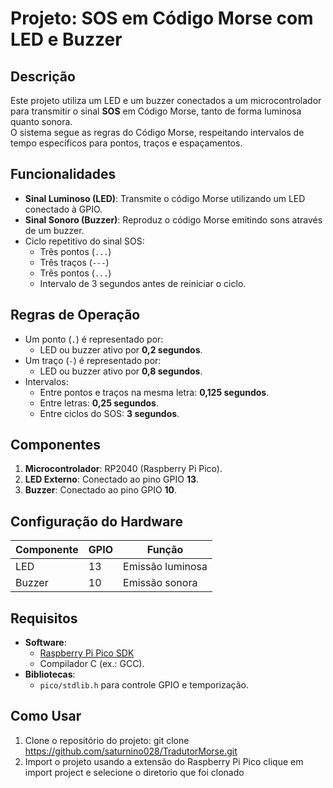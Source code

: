 # Projeto: SOS em Código Morse com LED e Buzzer

## Descrição
Este projeto utiliza um LED e um buzzer conectados a um microcontrolador para transmitir o sinal **SOS** em Código Morse, tanto de forma luminosa quanto sonora.  
O sistema segue as regras do Código Morse, respeitando intervalos de tempo específicos para pontos, traços e espaçamentos.

## Funcionalidades
- **Sinal Luminoso (LED)**: Transmite o código Morse utilizando um LED conectado à GPIO.
- **Sinal Sonoro (Buzzer)**: Reproduz o código Morse emitindo sons através de um buzzer.
- Ciclo repetitivo do sinal SOS:
  - Três pontos (`...`)
  - Três traços (`---`)
  - Três pontos (`...`)
  - Intervalo de 3 segundos antes de reiniciar o ciclo.

## Regras de Operação
- Um ponto (`.`) é representado por:
  - LED ou buzzer ativo por **0,2 segundos**.
- Um traço (`-`) é representado por:
  - LED ou buzzer ativo por **0,8 segundos**.
- Intervalos:
  - Entre pontos e traços na mesma letra: **0,125 segundos**.
  - Entre letras: **0,25 segundos**.
  - Entre ciclos do SOS: **3 segundos**.

## Componentes
1. **Microcontrolador**: RP2040 (Raspberry Pi Pico).
2. **LED Externo**: Conectado ao pino GPIO **13**.
3. **Buzzer**: Conectado ao pino GPIO **10**.

## Configuração do Hardware
| Componente | GPIO | Função            |
|------------|------|-------------------|
| LED        | 13   | Emissão luminosa  |
| Buzzer     | 10   | Emissão sonora    |

## Requisitos
- **Software**:
  - [Raspberry Pi Pico SDK](https://github.com/raspberrypi/pico-sdk)
  - Compilador C (ex.: GCC).
- **Bibliotecas**:
  - `pico/stdlib.h` para controle GPIO e temporização.

## Como Usar
1. Clone o repositório do projeto:
   git clone https://github.com/saturnino028/TradutorMorse.git
2. Import o projeto usando a extensão do Raspberry Pi Pico
   clique em import project e selecione o diretorio que foi clonado
